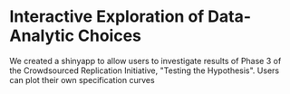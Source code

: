# Interactive Exploration of Data-Analytic Choices

We created a shinyapp to allow users to investigate results of Phase 3 of the 
Crowdsourced Replication Initiative, "Testing the Hypothesis". Users can plot their own specification curves
